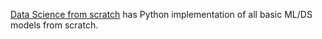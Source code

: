 [Data Science from scratch](https://drive.google.com/file/d/13uxFuAwgTGjAwPiKqyBjCz-CVoSXAx_i/view?usp=share_link) has Python implementation of all basic ML/DS models from scratch.